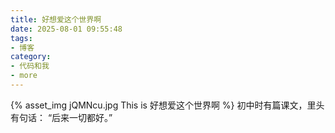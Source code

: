 ```yaml
---
title: 好想爱这个世界啊
date: 2025-08-01 09:55:48
tags:
- 博客
category:
- 代码和我
- more
---
```

{% asset_img jQMNcu.jpg This is 好想爱这个世界啊 %}
初中时有篇课文，里头有句话：
“后来一切都好。” ​​​
